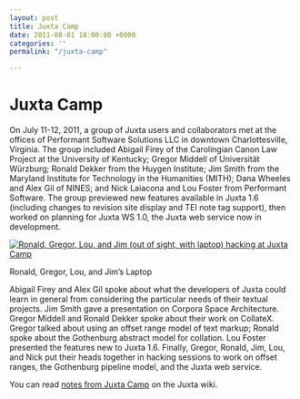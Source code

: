 ```yaml
---
layout: post
title: Juxta Camp
date: 2011-08-01 18:00:00 +0000
categories: ''
permalink: "/juxta-camp"

---
```

# Juxta Camp

On July 11-12, 2011, a group of Juxta users and collaborators met at the offices of Performant Software Solutions LLC in downtown Charlottesville, Virginia. The group included Abigail Firey of the Carolingian Canon Law Project at the University of Kentucky; Gregor Middell of Universität Würzburg; Ronald Dekker from the Huygen Institute; Jim Smith from the Maryland Institute for Technology in the Humanities (MITH); Dana Wheeles and Alex Gil of NINES; and Nick Laiacona and Lou Foster from Performant Software. The group previewed new features available in Juxta 1.6 (including changes to revision site display and TEI note tag support), then worked on planning for Juxta WS 1.0, the Juxta web service now in development.

[![Ronald, Gregor, Lou, and Jim (out of sight, with laptop) hacking at Juxta Camp](/wp-content/uploads/2011/08/Juxta-camp-photo-smaller.jpg "Juxta Camp")](http://dev-juxtasoftware.pantheonsite.io/wp-content/uploads/2011/08/Juxta-camp-photo-smaller.jpg)

Ronald, Gregor, Lou, and Jim’s Laptop

Abigail Firey and Alex Gil spoke about what the developers of Juxta could learn in general from considering the particular needs of their textual projects. Jim Smith gave a presentation on Corpora Space Architecture. Gregor Middell and Ronald Dekker spoke about their work on CollateX. Gregor talked about using an offset range model of text markup; Ronald spoke about the Gothenburg abstract model for collation. Lou Foster presented the features new to Juxta 1.6. Finally, Gregor, Ronald, Jim, Lou, and Nick put their heads together in hacking sessions to work on offset ranges, the Gothenburg pipeline model, and the Juxta web service.

You can read [notes from Juxta Camp](http://code.google.com/p/juxta/wiki/MeetingNotes) on the Juxta wiki.